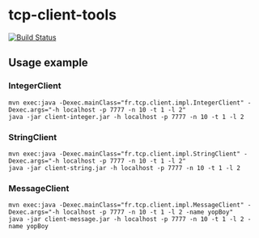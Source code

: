 # tcp-client-tools

[![Build Status](https://travis-ci.org/judkoffi/tcp-client-tools.svg?branch=master)](https://travis-ci.org/judkoffi/tcp-client-tools)

## Usage example
### IntegerClient   
```
mvn exec:java -Dexec.mainClass="fr.tcp.client.impl.IntegerClient" -Dexec.args="-h localhost -p 7777 -n 10 -t 1 -l 2"  
java -jar client-integer.jar -h localhost -p 7777 -n 10 -t 1 -l 2    
```   

### StringClient  
```   
mvn exec:java -Dexec.mainClass="fr.tcp.client.impl.StringClient" -Dexec.args="-h localhost -p 7777 -n 10 -t 1 -l 2"     
java -jar client-string.jar -h localhost -p 7777 -n 10 -t 1 -l 2    
```   


### MessageClient  
```   
mvn exec:java -Dexec.mainClass="fr.tcp.client.impl.MessageClient" -Dexec.args="-h localhost -p 7777 -n 10 -t 1 -l 2 -name yopBoy"     
java -jar client-message.jar -h localhost -p 7777 -n 10 -t 1 -l 2 -name yopBoy    
```   